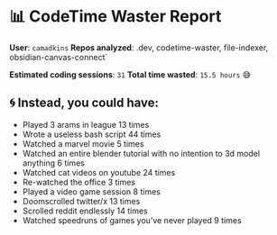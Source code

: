 # 📊 CodeTime Waster Report

**User**: `camadkins`
**Repos analyzed**: .dev, codetime-waster, file-indexer, obsidian-canvas-connect`

**Estimated coding sessions**: `31`
**Total time wasted**: `15.5 hours` 😅

## 🌀 Instead, you could have:

- Played 3 arams in league 13 times
- Wrote a useless bash script 44 times
- Watched a marvel movie 5 times
- Watched an entire blender tutorial with no intention to 3d model anything 6 times
- Watched cat videos on youtube 24 times
- Re-watched the office 3 times
- Played a video game session 8 times
- Doomscrolled twitter/x 13 times
- Scrolled reddit endlessly 14 times
- Watched speedruns of games you’ve never played 9 times
